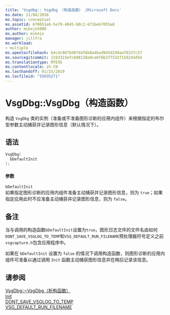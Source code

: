 ```yaml
---
title: 'Vsgdbg:: Vsgdbg （构造函数） |Microsoft Docs'
ms.date: 11/04/2016
ms.topic: conceptual
ms.assetid: 670651e6-5e79-4845-b0c2-671beb7055a8
author: mikejo5000
ms.author: mikejo
manager: jillfra
ms.workload:
- multiple
ms.openlocfilehash: b4c4c987bd0f44f6b8a4bad945d249aaf832fc57
ms.sourcegitcommit: 2193323efc608118e0ce6f6b2ff532f158245d56
ms.translationtype: MTE95
ms.contentlocale: zh-CN
ms.lasthandoff: 01/25/2019
ms.locfileid: "55035271"
---
```

# <a name="vsgdbgvsgdbg-constructor"></a>VsgDbg::VsgDbg（构造函数）
构造 `VsgDbg` 类的实例（准备或不准备图形诊断的应用内组件）来根据指定的布尔型参数主动捕获并记录图形信息（默认情况下）。  
  
## <a name="syntax"></a>语法  
  
```C++  
VsgDbg(  
  bDefaultInit  
);  
```  
  
#### <a name="parameters"></a>参数  
 `bDefaultInit`  
 如果指定图形诊断的应用内组件准备主动捕获并记录图形信息，则为 `true`；如果指定应用此时不应准备主动捕获并记录图形信息，则为 `false`。  
  
## <a name="remarks"></a>备注  
 当与调用的构造函数`bDefaultInit`设置为`true`，图形日志文件的文件名由如何`DONT_SAVE_VSGLOG_TO_TEMP`和`VSG_DEFAULT_RUN_FILENAME`预处理器符号定义之前`vsgcapture.h`包含应用程序中。  
  
 如果在 `bDefaultInit` 设置为 `false` 的情况下调用构造函数，则图形诊断的应用内组件可准备以通过调用 `Init` 函数主动捕获图形信息并在稍后记录该信息。  
  
## <a name="see-also"></a>请参阅  
 [VsgDbg::~VsgDbg（析构函数）](vsgdbg-tilde-vsgdbg-destructor.md)   
 [Init](init.md)   
 [DONT_SAVE_VSGLOG_TO_TEMP](dont-save-vsglog-to-temp.md)   
 [VSG_DEFAULT_RUN_FILENAME](vsg-default-run-filename.md)